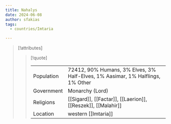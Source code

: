 ```yaml
---
title: Nahalys
date: 2024-06-08
author: sfakias
tags:
  - countries/Imtaria

---
```

> [!attributes]
> 
> > [!quote]
> >
> > | | |
> > | --- | --- |
> > | Population | 72412, 90% Humans, 3% Elves, 3% Half-Elves, 1% Aasimar, 1% Halflings, 1% Other |
> > | Government | Monarchy (Lord) |
> > | Religions | [[Sigard]], [[Factar]], [[Laerion]], [[Reszek]], [[Malahir]] |
> > | Location | western [[Imtaria]] |
